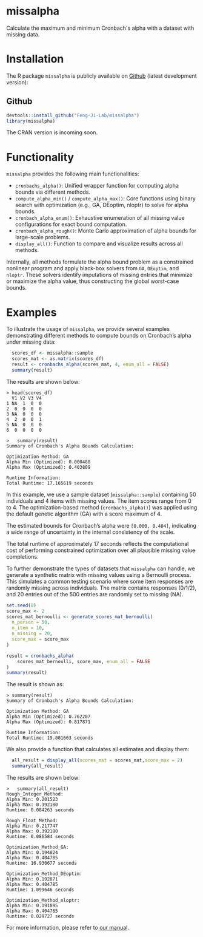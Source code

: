 # missalpha

Calculate the maximum and minimum Cronbach's alpha with a dataset with missing data. 

# Installation

The R package ``missalpha`` is publicly available on [Github](https://github.com/Feng-Ji-Lab/missalpha) (latest development version):

## Github
``` r
devtools::install_github("Feng-Ji-Lab/missalpha")
library(missalpha)
```

The CRAN version is incoming soon.

# Functionality

`missalpha` provides the following main functionalities:

- `cronbachs_alpha()`: Unified wrapper function for computing alpha bounds via different methods.
- `compute_alpha_min()` / `compute_alpha_max()`: Core functions using binary search with optimization (e.g., GA, DEoptim, nloptr) to solve for alpha bounds.
- `cronbach_alpha_enum()`: Exhaustive enumeration of all missing value configurations for exact bound computation.
- `cronbach_alpha_rough()`: Monte Carlo approximation of alpha bounds for large-scale problems.
- `display_all()`: Function to compare and visualize results across all methods.

Internally, all methods formulate the alpha bound problem as a constrained nonlinear program and apply black-box solvers from `GA`, `DEoptim`, and `nloptr`. These solvers identify imputations of missing entries that minimize or maximize the alpha value, thus constructing the global worst-case bounds.

# Examples

To illustrate the usage of `missalpha`, we provide several examples demonstrating different methods to compute bounds on Cronbach’s alpha under missing data:

```r
  scores_df <- missalpha::sample
  scores_mat <- as.matrix(scores_df)
  result <- cronbachs_alpha(scores_mat, 4, enum_all = FALSE)
  summary(result)
```

The results are shown below:

```
> head(scores_df)
  V1 V2 V3 V4
1 NA  1  0  0
2  0  0  0  0
3 NA  0  0  0
4  2  0  0  1
5 NA  0  0  0
6  0  0  0  0

>   summary(result)
Summary of Cronbach's Alpha Bounds Calculation:

Optimization Method: GA
Alpha Min (Optimized): 0.000488
Alpha Max (Optimized): 0.403809

Runtime Information:
Total Runtime: 17.165619 seconds
```

In this example, we use a sample dataset (`missalpha::sample`) containing 50 individuals and 4 items with missing values. The item scores range from 0 to 4. The optimization-based method (`cronbachs_alpha()`) was applied using the default genetic algorithm (GA) with a score maximum of 4.

The estimated bounds for Cronbach’s alpha were `[0.000, 0.404]`, indicating a wide range of uncertainty in the internal consistency of the scale.

The total runtime of approximately 17 seconds reflects the computational cost of performing constrained optimization over all plausible missing value completions.

To further demonstrate the types of datasets that `missalpha` can handle, we generate a synthetic matrix with missing values using a Bernoulli process. This simulates a common testing scenario where some item responses are randomly missing across individuals. The matrix contains responses (0/1/2), and 20 entries out of the 500 entries are randomly set to missing (NA).

``` r
set.seed(0)
score_max <- 2
scores_mat_bernoulli <- generate_scores_mat_bernoulli(
  n_person = 50,
  n_item = 10,
  n_missing = 20,
  score_max = score_max
)

result = cronbachs_alpha(
    scores_mat_bernoulli, score_max, enum_all = FALSE
)
summary(result)
```

The result is shown as:

```
> summary(result)
Summary of Cronbach's Alpha Bounds Calculation: 

Optimization Method: GA
Alpha Min (Optimized): 0.762207
Alpha Max (Optimized): 0.817871

Runtime Information:
Total Runtime: 19.001663 seconds
```

We also provide a function that calculates all estimates and display them:

```r
  all_result = display_all(scores_mat = scores_mat,score_max = 2)
  summary(all_result)
```

The results are shown below:

```
>   summary(all_result)
Rough_Integer_Method:
Alpha Min: 0.201523
Alpha Max: 0.392180
Runtime: 0.084263 seconds

Rough_Float_Method:
Alpha Min: 0.217747
Alpha Max: 0.392180
Runtime: 0.086584 seconds

Optimization_Method_GA:
Alpha Min: 0.194824
Alpha Max: 0.404785
Runtime: 16.930677 seconds

Optimization_Method_DEoptim:
Alpha Min: 0.192871
Alpha Max: 0.404785
Runtime: 1.099646 seconds

Optimization_Method_nloptr:
Alpha Min: 0.191895
Alpha Max: 0.404785
Runtime: 0.029727 seconds
```

For more information, please refer to [our manual](missalpha_0.1.0.pdf).
